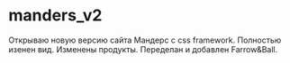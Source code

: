 manders_v2
==========

Открываю новую версию сайта Мандерс с css framework.
Полностью изенен вид.
Изменены продукты.
Переделан и добавлен Farrow&Ball.

